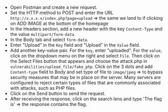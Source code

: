 - Open Postman and create a new request.
- Set the HTTP method to POST and enter the URL `http://x.x.x.x/index.php?page=upload` => the same we land to if clicking on ADD IMAGE at the bottom of the homepage
- In the Headers section, add a new header with the key `Content-Type` and the value `multipart/form-data` 
- In the Body tab and select `form-data`.
- Enter "Upload" in the `Key` field and "Upload" in the `Value` field.
- Add another key-value pair. For the `key`, enter "uploaded". For the `value`, click on the dropdown menu on the right and select `File`.
  Then click on the Select Files button that appears and choose the attack.php in `vulnerabilities/upload_file/fake_php`. Click on the 3 dots and add `Content-type` field to Body and set type of file to `image/jpeg` => to bypass security measures that may be in place on the server. Many servers are configured to reject certain types of files that are commonly associated with attacks, such as PHP files.
- Click on the Send button to send the request.
- After receiving the response, click on the search lens and type 'The flag is' => the response contains the flag. 
